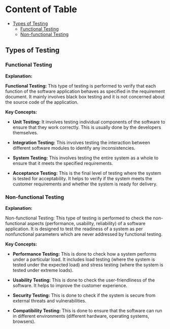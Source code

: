 # Content of Table

- [Types of Testing](#types-of-testing)
  - [Functional Testing](#functional-testing)
  - [Non-functional Testing](#non-functional-testing)

## Types of Testing

### Functional Testing

**Explanation:**

**Functional Testing:** This type of testing is performed to verify that each function of the software application behaves as specified in the requirement document. It mainly involves black box testing and it is not concerned about the source code of the application.

**Key Concepts:**

- **Unit Testing:** It involves testing individual components of the software to ensure that they work correctly. This is usually done by the developers themselves.

- **Integration Testing:** This involves testing the interaction between different software modules to identify any inconsistencies.

- **System Testing:** This involves testing the entire system as a whole to ensure that it meets the specified requirements.

- **Acceptance Testing:** This is the final level of testing where the system is tested for acceptability. It helps to verify if the system meets the customer requirements and whether the system is ready for delivery.

### Non-functional Testing

**Explanation:**

Non-functional Testing: This type of testing is performed to check the non-functional aspects (performance, usability, reliability) of a software application. It is designed to test the readiness of a system as per nonfunctional parameters which are never addressed by functional testing.

**Key Concepts:**

- **Performance Testing:** This is done to check how a system performs under a particular load. It includes load testing (where the system is tested under the expected load) and stress testing (where the system is tested under extreme loads).

- **Usability Testing:** This is done to check the user-friendliness of the software. It helps to improve the customer experience.

- **Security Testing:** This is done to check if the system is secure from external threats and vulnerabilities.

- **Compatibility Testing:** This is done to ensure that the software can run in different environments (different hardware, operating systems, browsers).
